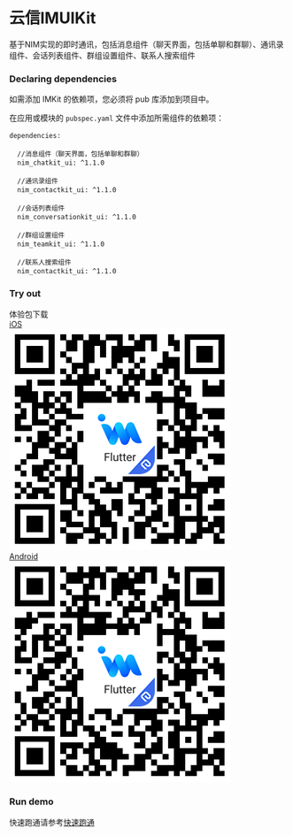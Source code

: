 # 云信IMUIKit

基于NIM实现的即时通讯，包括消息组件（聊天界面，包括单聊和群聊）、通讯录组件、会话列表组件、群组设置组件、联系人搜索组件

### Declaring dependencies
如需添加 IMKit 的依赖项，您必须将 pub 库添加到项目中。

在应用或模块的 `pubspec.yaml` 文件中添加所需组件的依赖项：

```
dependencies:

  //消息组件（聊天界面，包括单聊和群聊）
  nim_chatkit_ui: ^1.1.0
  
  //通讯录组件
  nim_contactkit_ui: ^1.1.0
  
  //会话列表组件
  nim_conversationkit_ui: ^1.1.0
  
  //群组设置组件
  nim_teamkit_ui: ^1.1.0
  
  //联系人搜索组件
  nim_contactkit_ui: ^1.1.0
```
### Try out
体验包下载   
[iOS](https://demo-app.yunxin.163.com/iim-flutter)   
![ios](im-flutter-ios.png)   
[Android](https://demo-app.yunxin.163.com/aim-flutter)     
![android](im-flutter-android.png)
### Run demo
快速跑通请参考[快速跑通](https://doc.yunxin.163.com/messaging/docs/Dg3NDI5MzE?platform=flutter)

